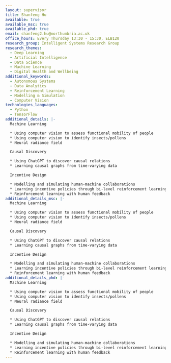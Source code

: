```yaml
---
layout: supervisor
title: Shanfeng Hu
available: true
available_msc: true
available_phd: true
email: shanfeng2.hu@northumbria.ac.uk
office_hours: Every Thursday 13:30 - 15:30, ELB120
research_group: Intelligent Systems Research Group
research_themes:
  - Deep Learning
  - Artificial Intelligence
  - Data Science
  - Machine Learning
  - Digital Health and Wellbeing
additional_keywords:
  - Autonomous Systems
  - Data Analytics
  - Reinforcement Learning
  - Modelling & Simulation
  - Computer Vision
technologies_languages:
  - Python
  - TensorFlow
additional_details: |-
  Machine Learning

  * Using computer vision to assess functional mobility of people
  * Using computer vision to identify insects/pollens
  * Neural radiance field

  Causal Discovery

  * Using ChatGPT to discover causal relations
  * Learning causal graphs from time-varying data

  Incentive Design

  * Modelling and simulating human-machine collaborations
  * Learning incentive policies through bi-level reinforcement learning
  * Reinforcement learning with human feedback
additional_details_msc: |-
  Machine Learning

  * Using computer vision to assess functional mobility of people
  * Using computer vision to identify insects/pollens
  * Neural radiance field

  Causal Discovery

  * Using ChatGPT to discover causal relations
  * Learning causal graphs from time-varying data

  Incentive Design

  * Modelling and simulating human-machine collaborations
  * Learning incentive policies through bi-level reinforcement learning
  * Reinforcement learning with human feedback
additional_details_phd: |-
  Machine Learning

  * Using computer vision to assess functional mobility of people
  * Using computer vision to identify insects/pollens
  * Neural radiance field

  Causal Discovery

  * Using ChatGPT to discover causal relations
  * Learning causal graphs from time-varying data

  Incentive Design

  * Modelling and simulating human-machine collaborations
  * Learning incentive policies through bi-level reinforcement learning
  * Reinforcement learning with human feedback
---
```


